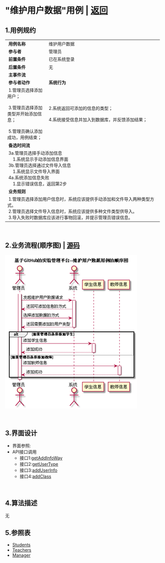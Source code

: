 # "维护用户数据"用例 | [返回](../README.md#6)

## 1.用例规约

<table >
    <tr>
        <td width="150"> <b>&nbsp;用例名称</b></td>
        <td colspan="2" width="700">&nbsp;维护用户数据</td>
    </tr>
    <tr>
        <td width="150"> <b>&nbsp;参与者</b></td>
        <td colspan="2" width="700">&nbsp;管理员</td>
    </tr>
    <tr>
        <td width="150"> <b>&nbsp;前置条件</b></td>
        <td colspan="2" width="700">&nbsp;已在系统登录</td>
    </tr>
    <tr>
        <td width="150"> <b>&nbsp;后置条件</b></td>
        <td colspan="2" width="700">&nbsp;无</td>
    </tr>
    <tr>
        <td colspan="3" width="200"> <b>&nbsp;主事件流</b></td>
    </tr>
    <tr>
        <td colspan="2" width="180"> <b>&nbsp;参与者动作</b></td>
        <td width="410"> <b>&nbsp;系统行为</b></td>
    </tr>
    <tr>
        <td colspan="2" width="180">
            <span>&nbsp;1.管理员选择添加用户；</span>
            <br>
            <span>&nbsp;</span>
            <br>
            <span>&nbsp;3.管理员选择添加类型并开始添加信息；</span>
            <br>
            <span>&nbsp;</span>
            <br>
            <span>&nbsp;5.管理员确认添加成功，用例结束；</span>
        </td>
        <td width="480">
            <span>&nbsp;</span>
            <br>
            <span>&nbsp;2.系统返回可添加的信息的类型；</span>
            <br>
            <span>&nbsp;</span>
            <br>
            <span>&nbsp;4.系统接受信息并加入到数据库，并反馈添加结果；</span>
            <br>
            <span>&nbsp;</span>
        </td>
    </tr>
    <tr>
        <td colspan="3" width="200"> <b>&nbsp;备选时间流</b></td>
    </tr>
    <tr>
        <td colspan="3" width="200">
            <span>&nbsp;3a.管理员选择手动添加信息</span>
            <br>
            <span>&nbsp;&emsp;1.系统显示手动添加信息界面</span>
            <br>
            <span>&nbsp;3b.管理员选择通过文件导入信息</span>
            <br>
            <span>&nbsp;&emsp;1.系统显示文件导入界面</span>
            <br>
            <span>&nbsp;4a.系统添加信息失败</span>
            <br>
            <span>&nbsp;&emsp;1.显示错误信息，返回第2步</span>
        </td>
    </tr>
    <tr>
        <td colspan="3" width="200"> <b>&nbsp;业务规则</b></td>
    </tr>
    <tr>
        <td colspan="3" width="200">
            <span>&nbsp;1.管理员选择添加用户信息时，系统应该提供手动添加和文件导入两种类型方式。</span>
            <br>
            <span>&nbsp;2.管理员选择文件导入信息时，系统应该提供多种文件类型供导入。</span>
            <br>
            <span>&nbsp;3.导入失败时数据库应该进行事物回滚，并提示管理员错误信息。</span>
        </td>
    </tr>
</table>

<br>

## 2.业务流程(顺序图) | [源码](../puml/MaintainUserInfo.puml)
![img](../picture/MaintainUserInfoSe.png)

<br>

## 3.界面设计
* 界面参照:
* API接口调用
    * 接口1:[getAddInfoWay](../interface/GetAddInfoWayInter.md)
    * 接口2:[getUserType](../interface/GetUserTypeInter.md)
    * 接口3:[addUserInfo](../interface/AddUserInfoInter.md)
    * 接口4:[addClass](../interface/AddClassInter.md)
    
    
<br>

## 4.算法描述
无

## 5.参照表
* [Students](../Markdown/DataBase.md#students学生表)
* [Teachers](../Markdown/DataBase.md#teachers教师表)
* [Manager](../Markdown/DataBase.md#manager管理员表)